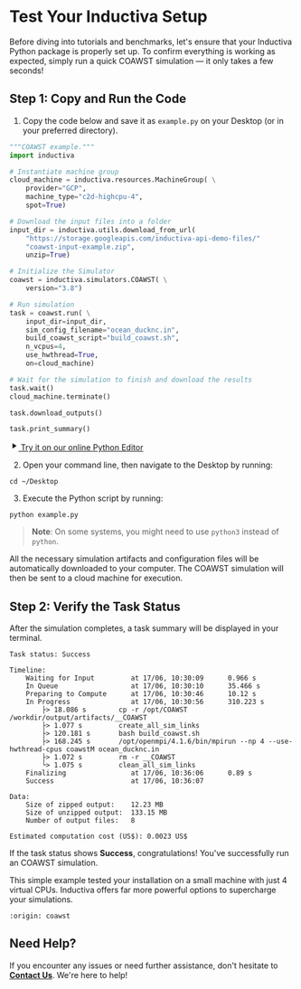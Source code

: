 # Test Your Inductiva Setup
Before diving into tutorials and benchmarks, let's ensure that your Inductiva Python package is properly set up. To confirm everything is working as expected, simply run a quick COAWST simulation — it only takes a few seconds!

## Step 1: Copy and Run the Code

1. Copy the code below and save it as `example.py` on your Desktop (or in your preferred directory).

```python
"""COAWST example."""
import inductiva

# Instantiate machine group
cloud_machine = inductiva.resources.MachineGroup( \
    provider="GCP",
    machine_type="c2d-highcpu-4",
    spot=True)

# Download the input files into a folder
input_dir = inductiva.utils.download_from_url(
    "https://storage.googleapis.com/inductiva-api-demo-files/"
    "coawst-input-example.zip",
    unzip=True)

# Initialize the Simulator
coawst = inductiva.simulators.COAWST( \
    version="3.8")

# Run simulation
task = coawst.run( \
    input_dir=input_dir,
    sim_config_filename="ocean_ducknc.in",
    build_coawst_script="build_coawst.sh",
    n_vcpus=4,
    use_hwthread=True,
    on=cloud_machine)

# Wait for the simulation to finish and download the results
task.wait()
cloud_machine.terminate()

task.download_outputs()

task.print_summary()
```

<a href="https://console-dev.inductiva.ai/editor?simulator_name=coawst" class="try-playground-button" target="_blank">
  <svg class="icon" xmlns="http://www.w3.org/2000/svg" width="16" height="16" viewBox="0 0 24 24" fill="currentColor">
    <path d="M8 5v14l11-7z"/>
  </svg>
  Try it on our online Python Editor
</a>

2. Open your command line, then navigate to the Desktop by running:

```
cd ~/Desktop
```

3. Execute the Python script by running:

```
python example.py
```

> **Note**: On some systems, you might need to use `python3` instead of `python`.

All the necessary simulation artifacts and configuration files will be automatically downloaded to your computer. The COAWST simulation will then be sent to a cloud machine for execution.

## Step 2: Verify the Task Status
After the simulation completes, a task summary will be displayed in your terminal.

```
Task status: Success

Timeline:
	Waiting for Input         at 17/06, 10:30:09      0.966 s
	In Queue                  at 17/06, 10:30:10      35.466 s
	Preparing to Compute      at 17/06, 10:30:46      10.12 s
	In Progress               at 17/06, 10:30:56      310.223 s
		├> 18.086 s        cp -r /opt/COAWST /workdir/output/artifacts/__COAWST
		├> 1.077 s         create_all_sim_links
		├> 120.181 s       bash build_coawst.sh
		├> 168.245 s       /opt/openmpi/4.1.6/bin/mpirun --np 4 --use-hwthread-cpus coawstM ocean_ducknc.in
		├> 1.072 s         rm -r __COAWST
		└> 1.075 s         clean_all_sim_links
	Finalizing                at 17/06, 10:36:06      0.89 s
	Success                   at 17/06, 10:36:07      

Data:
	Size of zipped output:    12.23 MB
	Size of unzipped output:  133.15 MB
	Number of output files:   8

Estimated computation cost (US$): 0.0023 US$
```

If the task status shows **Success**, congratulations! You've successfully run an COAWST simulation.

This simple example tested your installation on a small machine with just 4 virtual CPUs. Inductiva offers far more powerful options to supercharge your simulations.

```{banner_small}
:origin: coawst
```

## Need Help?
If you encounter any issues or need further assistance, don't hesitate to [**Contact Us**](mailto:support@inductiva.ai). We're here to help!
